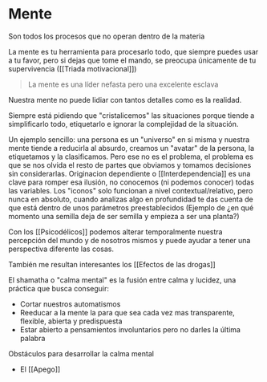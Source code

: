 # Mente

Son todos los procesos que no operan dentro de la materia

La mente es tu herramienta para procesarlo todo, que siempre puedes usar a tu favor, pero si dejas que tome el mando, se preocupa únicamente de tu supervivencia ([[Triada motivacional]])

> La mente es una líder nefasta pero una excelente esclava

Nuestra mente no puede lidiar con tantos detalles como es la realidad. 

Siempre está pidiendo que "cristalicemos" las situaciones porque tiende a simplificarlo todo, etiquetarlo e ignorar la complejidad de la situación. 

Un ejemplo sencillo: una persona es un "universo" en si misma y nuestra mente tiende a reducirla al absurdo, creamos un "avatar" de la persona, la etiquetamos y la clasificamos. Pero ese no es el problema, el problema es que se nos olvida el resto de partes que obviamos y tomamos decisiones sin considerarlas.
Originacion dependiente o [[Interdependencia]] es una clave para romper esa ilusión, no conocemos (ni podemos conocer) todas las variables.
Los "iconos" solo funcionan a nivel contextual/relativo, pero nunca en absoluto, cuando analizas algo en profundidad te das cuenta de que está dentro de unos parámetros preestablecidos (Ejemplo de ¿en qué momento una semilla deja de ser semilla y empieza a ser una planta?)

Con los [[Psicodélicos]] podemos alterar temporalmente nuestra percepción del mundo y de nosotros mismos y puede ayudar a tener una perspectiva diferente las cosas.

También me resultan interesantes los [[Efectos de las drogas]]

El shamatha o "calma mental" es la fusión entre calma y lucidez, una práctica que busca conseguir:
- Cortar nuestros automatismos
- Reeducar a la mente la para que sea cada vez mas transparente, flexible, abierta y predispuesta
- Estar abierto a pensamientos involuntarios pero no darles la última palabra

Obstáculos para desarrollar la calma mental
- El [[Apego]]